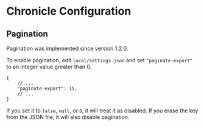 # Chronicle Configuration

## Pagination

Pagination was implemented since version 1.2.0.

To enable pagination, edit `local/settings.json` and set `"paginate-export"`
to an integer value greater than 0.

```json5
{
    // ...
    "paginate-export": 15,
    // ...
}
```

If you set it to `false`, `null`, or `0`, it will treat it as disabled.
If you erase the key from the JSON file, it will also disable pagination.
